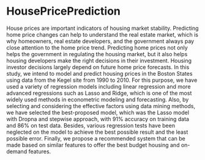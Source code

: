 # HousePricePrediction
House prices are important indicators of housing market stability. Predicting home price changes can help to understand the real estate market, which is why homeowners, real estate developers, and the government always pay close attention to the home price trend. Predicting home prices not only helps the government in regulating the housing market, but it also helps housing developers make the right decisions in their investment. Housing investor decisions largely depend on future home price forecasts. In this study, we intend to model and predict housing prices in the Boston States using data from the Kegel site from 1990 to 2010. For this purpose, we have used a variety of regression models including linear regression and more advanced regressions such as Lasso and Ridge, which is one of the most widely used methods in econometric modeling and forecasting. Also, by selecting and considering the effective factors using data mining methods, we have selected the best-proposed model, which was the Lasso model with Dropna and stepwise approach, with 91% accuracy on training data and 86% on test data. Besides, various regression tests have been neglected on the model to achieve the best possible result and the least possible error. Finally, we propose a recommended system that can be made based on similar features to offer the best budget housing and on-demand features.

